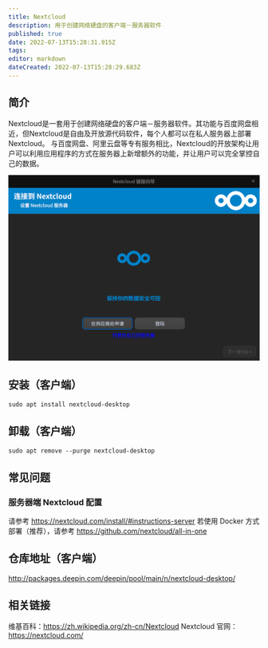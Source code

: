 ```yaml
---
title: Nextcloud
description: 用于创建网络硬盘的客户端－服务器软件
published: true
date: 2022-07-13T15:28:31.915Z
tags: 
editor: markdown
dateCreated: 2022-07-13T15:28:29.683Z
---
```


## 简介
Nextcloud是一套用于创建网络硬盘的客户端－服务器软件。其功能与百度网盘相近，但Nextcloud是自由及开放源代码软件，每个人都可以在私人服务器上部署Nextcloud。
与百度网盘、阿里云盘等专有服务相比，Nextcloud的开放架构让用户可以利用应用程序的方式在服务器上新增额外的功能，并让用户可以完全掌控自己的数据。

![nextcloud.png](/nextcloud.png)

## 安装（客户端）
```
sudo apt install nextcloud-desktop
```

## 卸载（客户端）
```
sudo apt remove --purge nextcloud-desktop
```

## 常见问题
### 服务器端 Nextcloud 配置
请参考 https://nextcloud.com/install/#instructions-server
若使用 Docker 方式部署（推荐），请参考 https://github.com/nextcloud/all-in-one

## 仓库地址（客户端）
http://packages.deepin.com/deepin/pool/main/n/nextcloud-desktop/

## 相关链接
维基百科：https://zh.wikipedia.org/zh-cn/Nextcloud
Nextcloud 官网：https://nextcloud.com/

